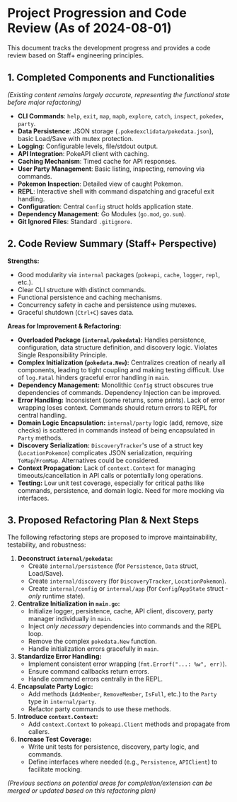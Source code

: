 # Project Progression and Code Review (As of 2024-08-01)

This document tracks the development progress and provides a code review based on Staff+ engineering principles.

## **1. Completed Components and Functionalities**

*(Existing content remains largely accurate, representing the functional state before major refactoring)*

- **CLI Commands**: `help`, `exit`, `map`, `mapb`, `explore`, `catch`, `inspect`, `pokedex`, `party`.
- **Data Persistence**: JSON storage (`.pokedexclidata/pokedata.json`), basic Load/Save with mutex protection.
- **Logging**: Configurable levels, file/stdout output.
- **API Integration**: PokeAPI client with caching.
- **Caching Mechanism**: Timed cache for API responses.
- **User Party Management**: Basic listing, inspecting, removing via commands.
- **Pokemon Inspection**: Detailed view of caught Pokemon.
- **REPL**: Interactive shell with command dispatching and graceful exit handling.
- **Configuration**: Central `Config` struct holds application state.
- **Dependency Management**: Go Modules (`go.mod`, `go.sum`).
- **Git Ignored Files**: Standard `.gitignore`.

## **2. Code Review Summary (Staff+ Perspective)**

**Strengths:**

*   Good modularity via `internal` packages (`pokeapi`, `cache`, `logger`, `repl`, etc.).
*   Clear CLI structure with distinct commands.
*   Functional persistence and caching mechanisms.
*   Concurrency safety in cache and persistence using mutexes.
*   Graceful shutdown (`Ctrl+C`) saves data.

**Areas for Improvement & Refactoring:**

*   **Overloaded Package (`internal/pokedata`):** Handles persistence, configuration, data structure definition, and discovery logic. Violates Single Responsibility Principle.
*   **Complex Initialization (`pokedata.New`):** Centralizes creation of nearly all components, leading to tight coupling and making testing difficult. Use of `log.Fatal` hinders graceful error handling in `main`.
*   **Dependency Management:** Monolithic `Config` struct obscures true dependencies of commands. Dependency Injection can be improved.
*   **Error Handling:** Inconsistent (some returns, some prints). Lack of error wrapping loses context. Commands should return errors to REPL for central handling.
*   **Domain Logic Encapsulation:** `internal/party` logic (add, remove, size checks) is scattered in commands instead of being encapsulated in `Party` methods.
*   **Discovery Serialization:** `DiscoveryTracker`'s use of a struct key (`LocationPokemon`) complicates JSON serialization, requiring `ToMap`/`FromMap`. Alternatives could be considered.
*   **Context Propagation:** Lack of `context.Context` for managing timeouts/cancellation in API calls or potentially long operations.
*   **Testing:** Low unit test coverage, especially for critical paths like commands, persistence, and domain logic. Need for more mocking via interfaces.

## **3. Proposed Refactoring Plan & Next Steps**

The following refactoring steps are proposed to improve maintainability, testability, and robustness:

1.  **Deconstruct `internal/pokedata`:**
    *   Create `internal/persistence` (for `Persistence`, `Data` struct, Load/Save).
    *   Create `internal/discovery` (for `DiscoveryTracker`, `LocationPokemon`).
    *   Create `internal/config` or `internal/app` (for `Config`/`AppState` struct - *only* runtime state).
2.  **Centralize Initialization in `main.go`:**
    *   Initialize logger, persistence, cache, API client, discovery, party manager individually in `main`.
    *   Inject *only necessary* dependencies into commands and the REPL loop.
    *   Remove the complex `pokedata.New` function.
    *   Handle initialization errors gracefully in `main`.
3.  **Standardize Error Handling:**
    *   Implement consistent error wrapping (`fmt.Errorf("...: %w", err)`).
    *   Ensure command callbacks return errors.
    *   Handle command errors centrally in the REPL.
4.  **Encapsulate Party Logic:**
    *   Add methods (`AddMember`, `RemoveMember`, `IsFull`, etc.) to the `Party` type in `internal/party`.
    *   Refactor party commands to use these methods.
5.  **Introduce `context.Context`:**
    *   Add `context.Context` to `pokeapi.Client` methods and propagate from callers.
6.  **Increase Test Coverage:**
    *   Write unit tests for persistence, discovery, party logic, and commands.
    *   Define interfaces where needed (e.g., `Persistence`, `APIClient`) to facilitate mocking.

*(Previous sections on potential areas for completion/extension can be merged or updated based on this refactoring plan)*

